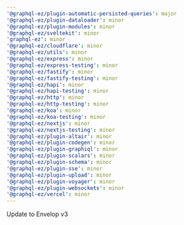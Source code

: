 ```yaml
---
'@graphql-ez/plugin-automatic-persisted-queries': major
'@graphql-ez/plugin-dataloader': minor
'@graphql-ez/plugin-modules': minor
'@graphql-ez/sveltekit': minor
'graphql-ez': minor
'@graphql-ez/cloudflare': minor
'@graphql-ez/utils': minor
'@graphql-ez/express': minor
'@graphql-ez/express-testing': minor
'@graphql-ez/fastify': minor
'@graphql-ez/fastify-testing': minor
'@graphql-ez/hapi': minor
'@graphql-ez/hapi-testing': minor
'@graphql-ez/http': minor
'@graphql-ez/http-testing': minor
'@graphql-ez/koa': minor
'@graphql-ez/koa-testing': minor
'@graphql-ez/nextjs': minor
'@graphql-ez/nextjs-testing': minor
'@graphql-ez/plugin-altair': minor
'@graphql-ez/plugin-codegen': minor
'@graphql-ez/plugin-graphiql': minor
'@graphql-ez/plugin-scalars': minor
'@graphql-ez/plugin-schema': minor
'@graphql-ez/plugin-sse': minor
'@graphql-ez/plugin-upload': minor
'@graphql-ez/plugin-voyager': minor
'@graphql-ez/plugin-websockets': minor
'@graphql-ez/vercel': minor
---
```


Update to Envelop v3
